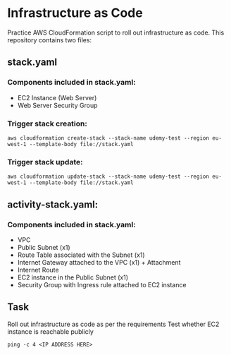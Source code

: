 # Infrastructure as Code

Practice AWS CloudFormation script to roll out infrastructure as code. This repository contains two files:

## stack.yaml

### Components included in stack.yaml:

- EC2 Instance (Web Server)
- Web Server Security Group

### Trigger stack creation:

``` aws cloudformation create-stack --stack-name udemy-test --region eu-west-1 --template-body file://stack.yaml ```

### Trigger stack update:

``` aws cloudformation update-stack --stack-name udemy-test --region eu-west-1 --template-body file://stack.yaml ```

## activity-stack.yaml:

### Components included in stack.yaml:

- VPC
- Public Subnet (x1)
- Route Table associated with the Subnet (x1)
- Internet Gateway attached to the VPC (x1) + Attachment
- Internet Route
- EC2 instance in the Public Subnet (x1)
- Security Group with Ingress rule attached to EC2 instance

## Task

Roll out infrastructure as code as per the requirements
Test whether EC2 instance is reachable publicly

``` ping -c 4 <IP ADDRESS HERE> ```
